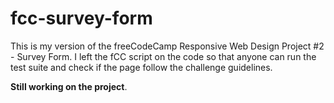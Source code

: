 # fcc-survey-form
This is my version of the freeCodeCamp Responsive Web Design Project #2 - Survey Form. I left the fCC script on the code so that anyone can run the test suite and check if the page follow the challenge guidelines. 

**Still working on the project**.
